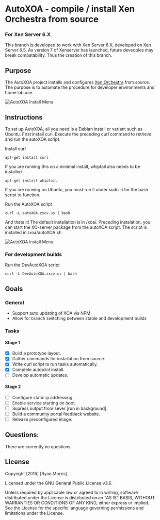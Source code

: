 # AutoXOA - compile / install Xen Orchestra from source

### For Xen Server 6.X

This branch is developed to work with Xen Server 6.X, developed on Xen Server 6.5. As version 7 of Xenserver has launched, future deveoples may break compatability. Thus the creation of this branch.

## Purpose

The AutoXOA project installs and configures [Xen Orchestra](https://xen-orchestra.com/#!/) from source. The purpose is to automate the procedure for developer environments and home lab use.

![AutoXOA Install Menu](https://raw.githubusercontent.com/hackmods/autoXOA/master/images/InstallMenu.png)

## Instructions

To set up AutoXOA, all you need is a Debian install or variant such as Ubuntu. First install curl. Execute the preceding curl command to retrieve and run the autoXOA script.

Install curl
```
apt-get install curl
```

If you are running this on a minimal install, whiptail also needs to be installed.

```
apt-get install whiptail
```
If you are running on Ubuntu, you must run it under sudo -i for the bash script to function.

Run the AutoXOA script
```
curl -L autoXOA.zxcv.us | bash
```

And thats it! The default installation is in /xoa/. Preceding instalation, you can start the XO-server package from the autoXOA script. The script is installed in /xoa/autoXOA.sh.

![AutoXOA Install Menu](https://raw.githubusercontent.com/hackmods/autoXOA/master/images/startXOA.PNG)


### For development builds

Run the DevAutoXOA script
```
curl -L DevAutoXOA.zxcv.us | bash
```

## Goals
### General
* Support auto updating of XOA via NPM
* Allow for branch switching between stable and development builds

### Tasks

#### Stage 1
- [x] Build a prototype layout.
- [x] Gather commands for installation from source.
- [x] Write curl script to run tasks automatically.
- [x] Complete autopilot install.
- [ ] Develop automatic updates.

#### Stage 2
- [ ] Configure static ip addressing.
- [ ] Enable service starting on boot.
- [ ] Supress output from sever [run in  background]
- [ ] Build a community portal feedback website.
- [ ] Release preconfigured image.

## Questions:

There are currently no questions.

## License
Copyright [2016] [Ryan Morris]

Licensed under the GNU General Public License v3.0.

Unless required by applicable law or agreed to in writing, software distributed under the License is distributed on an "AS IS" BASIS, WITHOUT WARRANTIES OR CONDITIONS OF ANY KIND, either  express or implied. See the License for the specific language governing permissions and limitations under the License.
